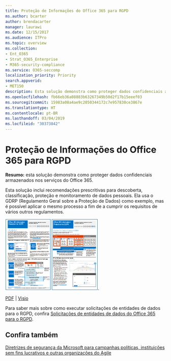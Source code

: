 ```yaml
---
title: Proteção de Informações do Office 365 para RGPD
ms.author: bcarter
author: brendacarter
manager: laurawi
ms.date: 12/15/2017
ms.audience: ITPro
ms.topic: overview
ms.collection:
- Ent_O365
- Strat_O365_Enterprise
- M365-security-compliance
ms.service: O365-seccomp
localization_priority: Priority
search.appverid:
- MET150
description: Esta solução demonstra como proteger dados confidenciais armazenados nos serviços do Office 365.
ms.openlocfilehash: fb66eb36a08883b63267349b50d2f17b15eeef03
ms.sourcegitcommit: 15983a08a4ae9c2050344172c7e957830ce3867e
ms.translationtype: HT
ms.contentlocale: pt-BR
ms.lasthandoff: 03/04/2019
ms.locfileid: "30373842"
---
```

# <a name="office-365-information-protection-for-gdpr"></a>Proteção de Informações do Office 365 para RGPD

 **Resumo:** esta solução demonstra como proteger dados confidenciais armazenados nos serviços do Office 365.
  
Esta solução inclui recomendações prescritivas para descoberta, classificação, proteção e monitoramento de dados pessoais. Ela usa o GDRP (Regulamento Geral sobre a Proteção de Dados) como exemplo, mas é possível aplicar o mesmo processo a fim de a cumprir os requisitos de vários outros regulamentos.

[![Imagem em miniatura do cartaz da Proteção de Informações do Office 365 para GDRP](media/InfoProtectGDPR-Poster/o365infoprotectforgdpr-thumb.png)](http://download.microsoft.com/download/E/C/D/ECD5A339-EF10-4420-B3A9-99098884D716/MSFT_Cloud_architecture_information%20protection%20for%20GDPR.pdf).

[PDF](http://download.microsoft.com/download/E/C/D/ECD5A339-EF10-4420-B3A9-99098884D716/MSFT_Cloud_architecture_information%20protection%20for%20GDPR.pdf)  |  [Visio](http://download.microsoft.com/download/E/C/D/ECD5A339-EF10-4420-B3A9-99098884D716/MSFT_Cloud_architecture_information%20protection%20for%20GDPR.vsdx)
  
Para saber mais sobre como executar solicitações de entidades de dados para o RGPD, confira [Solicitações de entidades de dados do Office 365 para o RGPD](https://docs.microsoft.com/microsoft-365/compliance/gdpr-dsr-office365?toc=/microsoft-365/enterprise/toc.json). 

## <a name="see-also"></a>Confira também
  
[Diretrizes de segurança da Microsoft para campanhas políticas, instituições sem fins lucrativos e outras organizações do Agile](microsoft-security-guidance-for-political-campaigns-nonprofits-and-other-agile-o.md)